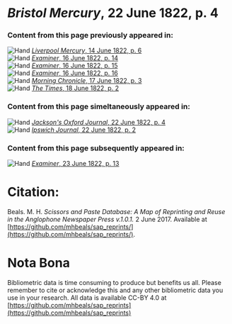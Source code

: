 # *Bristol Mercury*, 22 June 1822, p. 4  
  
### Content from this page previously appeared in:  
![Hand](http://scissorsandpaste.net/wp-content/uploads/2017/06/smallhandpointer.png) [*Liverpool Mercury*, 14 June 1822, p. 6](https://mhbeals.github.io/sap_html/Liverpool-Mercury/Liverpool-Mercury-14-June-1822-p-6)  
![Hand](http://scissorsandpaste.net/wp-content/uploads/2017/06/smallhandpointer.png) [*Examiner*, 16 June 1822, p. 14](https://mhbeals.github.io/sap_html/Examiner/Examiner-16-June-1822-p-14)  
![Hand](http://scissorsandpaste.net/wp-content/uploads/2017/06/smallhandpointer.png) [*Examiner*, 16 June 1822, p. 15](https://mhbeals.github.io/sap_html/Examiner/Examiner-16-June-1822-p-15)  
![Hand](http://scissorsandpaste.net/wp-content/uploads/2017/06/smallhandpointer.png) [*Examiner*, 16 June 1822, p. 16](https://mhbeals.github.io/sap_html/Examiner/Examiner-16-June-1822-p-16)  
![Hand](http://scissorsandpaste.net/wp-content/uploads/2017/06/smallhandpointer.png) [*Morning Chronicle*, 17 June 1822, p. 3](https://mhbeals.github.io/sap_html/Morning-Chronicle/Morning-Chronicle-17-June-1822-p-3)  
![Hand](http://scissorsandpaste.net/wp-content/uploads/2017/06/smallhandpointer.png) [*The Times*, 18 June 1822, p. 2](https://mhbeals.github.io/sap_html/The-Times/The-Times-18-June-1822-p-2)  
  
### Content from this page simeltaneously appeared in:  
![Hand](http://scissorsandpaste.net/wp-content/uploads/2017/06/smallhandpointer.png) [*Jackson's Oxford Journal*, 22 June 1822, p. 4](https://mhbeals.github.io/sap_html/Jackson's-Oxford-Journal/Jackson's-Oxford-Journal-22-June-1822-p-4)  
![Hand](http://scissorsandpaste.net/wp-content/uploads/2017/06/smallhandpointer.png) [*Ipswich Journal*, 22 June 1822, p. 2](https://mhbeals.github.io/sap_html/Ipswich-Journal/Ipswich-Journal-22-June-1822-p-2)  
  
### Content from this page subsequently appeared in:  
![Hand](http://scissorsandpaste.net/wp-content/uploads/2017/06/smallhandpointer.png) [*Examiner*, 23 June 1822, p. 13](https://mhbeals.github.io/sap_html/Examiner/Examiner-23-June-1822-p-13)  


# Citation: 

Beals. M. H. *Scissors and Paste Database: A Map of Reprinting and Reuse in the Anglophone Newspaper Press v.1.0.1.* 2 June 2017. Available at [https://github.com/mhbeals/sap_reprints/](https://github.com/mhbeals/sap_reprints/). 

# Nota Bona

Bibliometric data is time consuming to produce but benefits us all. Please remember to cite or acknowledge this and any other bibliometric data you use in your research. All data is available CC-BY 4.0 at [https://github.com/mhbeals/sap_reprints](https://github.com/mhbeals/sap_reprints)